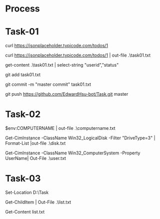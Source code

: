# Process
# Task-01
curl https://jsonplaceholder.typicode.com/todos/1

curl https://jsonplaceholder.typicode.com/todos/1 | out-file .\task01.txt

get-content .\task01.txt | select-string "userid","status"

git add task01.txt

git commit -m "master commit" task01.txt

git push https://github.com/EdwardHsu-bot/Task.git master

# Task-02
$env:COMPUTERNAME | out-file .\computername.txt

Get-CimInstance -ClassName Win32_LogicalDisk -Filter "DriveType=3" | Format-List |out-file .\disk.txt

Get-CimInstance -ClassName Win32_ComputerSystem -Property UserName| Out-File .\user.txt

# Task-03
Set-Location D:\Task

Get-ChildItem | Out-File .\list.txt

Get-Content list.txt
